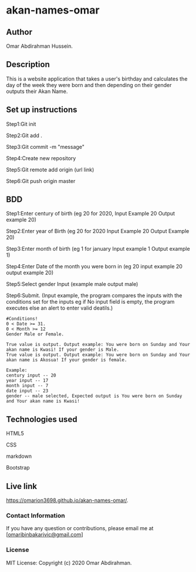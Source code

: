 # akan-names-omar

## Author
Omar Abdirahman Hussein.

## Description
This is a website application that takes a user's birthday and calculates the day of the week they were born and then depending on their gender outputs their Akan Name.

## Set up instructions
Step1:Git init

Step2:Git add .

Step3:Git commit -m "message"

Step4:Create new repository

Step5:Git remote add origin (url link)

Step6:Git push origin master

## BDD
  Step1:Enter century of birth (eg 20 for 2020, Input Example 20 Output example 20)

  Step2:Enter year of Birth (eg 20 for 2020 Input Example 20 Output Example 20)

  Step3:Enter month of birth (eg 1 for january Input example 1 Output example 1)

  Step4:Enter Date of the month you were born in (eg 20 input example 20 output example 20)

  Step5:Select gender Input (example male output male)

  Step6:Submit. (Input example, the program compares the inputs with the conditions set for the inputs eg if No input field is empty, the program executes else an alert to enter valid deatils.)
    
    #Conditions!
    0 < Date >= 31.
    0 < Month >= 12
    Gender Male or Female.

    True value is output. Output example: You were born on Sunday and Your akan name is Kwasi! If your gender is Male.
    True value is output. Output example: You were born on Sunday and Your akan name is Akosua! If your gender is female.
    
    Example:
    century input -- 20
    year input -- 17
    month input -- 7
    date input -- 23
    gender -- male selected, Expected output is You were born on Sunday and Your akan name is Kwasi!

## Technologies used
HTML5

CSS

markdown

Bootstrap
## Live link
https://omarion3698.github.io/akan-names-omar/.

### Contact Information
If you have any question or contributions, please email me at [omaribinbakarivic@gmail.com]

### License
MIT License:
Copyright (c) 2020 Omar Abdirahman.
